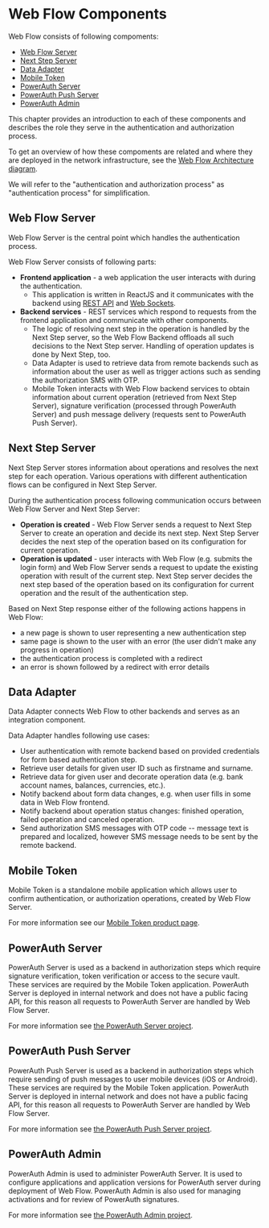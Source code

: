# Web Flow Components

Web Flow consists of following compoments:
- [Web Flow Server](#web-flow-server)
- [Next Step Server](#next-step-server)
- [Data Adapter](#data-adapter)
- [Mobile Token](#mobile-token)
- [PowerAuth Server](#powerauth-server)
- [PowerAuth Push Server](#powerauth-push-server)
- [PowerAuth Admin](#powerauth-admin)

This chapter provides an introduction to each of these components and describes the role they serve in the authentication and authorization process.

To get an overview of how these compoments are related and where they are deployed in the network infrastructure, see the [Web Flow Architecture diagram](./Web-Flow-Architecture.md).

We will refer to the "authentication and authorization process" as "authentication process" for simplification.

## Web Flow Server

Web Flow Server is the central point which handles the authentication process.

Web Flow Server consists of following parts:
- **Frontend application** - a web application the user interacts with during the authentication.
  - This application is written in ReactJS and it communicates with the backend using [REST API](./Web-Flow-REST-API-Reference.md) and [Web Sockets](./Web-Socket-Communication-Protocol.md).
- **Backend services** - REST services which respond to requests from the frontend application and communicate with other components.
  - The logic of resolving next step in the operation is handled by the Next Step server, so the Web Flow Backend offloads all such decisions to the Next Step server. Handling of operation updates is done by Next Step, too.
  - Data Adapter is used to retrieve data from remote backends such as information about the user as well as trigger actions such as sending the authorization SMS with OTP.
  - Mobile Token interacts with Web Flow backend services to obtain information about current operation (retrieved from Next Step Server), signature verification (processed through PowerAuth Server) and push message delivery (requests sent to PowerAuth Push Server).

## Next Step Server

Next Step Server stores information about operations and resolves the next step for each operation. Various operations with different authentication flows can be configured in Next Step Server.

During the authentication process following communication occurs between Web Flow Server and Next Step Server:
- **Operation is created** - Web Flow Server sends a request to Next Step Server to create an operation and decide its next step. Next Step Server decides the next step of the operation based on its configuration for current operation.
- **Operation is updated** - user interacts with Web Flow (e.g. submits the login form) and Web Flow Server sends a request to update the existing operation with result of the current step. Next Step server decides the next step based of the operation based on its configuration for current operation and the result of the authentication step.

Based on Next Step response either of the following actions happens in Web Flow:
- a new page is shown to user representing a new authentication step
- same page is shown to the user with an error (the user didn't make any progress in operation)
- the authentication process is completed with a redirect
- an error is shown followed by a redirect with error details

## Data Adapter

Data Adapter connects Web Flow to other backends and serves as an integration component.

Data Adapter handles following use cases:

* User authentication with remote backend based on provided credentials for form based authentication step.
* Retrieve user details for given user ID such as firstname and surname.
* Retrieve data for given user and decorate operation data (e.g. bank account names, balances, currencies, etc.).
* Notify backend about form data changes, e.g. when user fills in some data in Web Flow frontend.
* Notify backend about operation status changes: finished operation, failed operation and canceled operation.
* Send authorization SMS messages with OTP code -- message text is prepared and localized, however SMS message needs to be sent by the remote backend.

## Mobile Token

Mobile Token is a standalone mobile application which allows user to confirm authentication, or authorization operations, created by Web Flow Server. 

For more information see our [Mobile Token product page](https://www.wultra.com/product/powerauth-mobile-token).

## PowerAuth Server

PowerAuth Server is used as a backend in authorization steps which require signature verification, token verification or access to the secure vault. These services are required by the Mobile Token application. PowerAuth Server is deployed in internal network and does not have a public facing API, for this reason all requests to PowerAuth Server are handled by Web Flow Server.

For more information see [the PowerAuth Server project](https://github.com/wultra/powerauth-server).

## PowerAuth Push Server

PowerAuth Push Server is used as a backend in authorization steps which require sending of push messages to user mobile devices (iOS or Android). These services are required by the Mobile Token application. PowerAuth Server is deployed in internal network and does not have a public facing API, for this reason all requests to PowerAuth Server are handled by Web Flow Server.

For more information see [the PowerAuth Push Server project](https://github.com/wultra/powerauth-push-server).

## PowerAuth Admin

PowerAuth Admin is used to administer PowerAuth Server. It is used to configure applications and application versions for PowerAuth server during deployment of Web Flow. PowerAuth Admin is also used for managing activations and for review of PowerAuth signatures.

For more information see [the PowerAuth Admin project](https://github.com/wultra/powerauth-admin).

